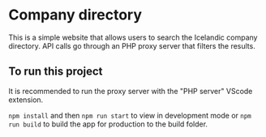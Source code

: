# Company directory

This is a simple website that allows users to search the Icelandic company directory. API calls go through an PHP proxy server that filters the results.

## To run this project

It is recommended to run the proxy server with the "PHP server" VScode extension.

`npm install` and then `npm run start` to view in development mode or `npm run build` to build the app for production to the build folder.
